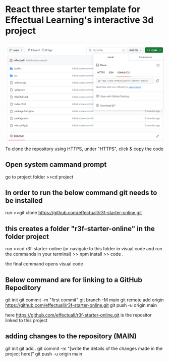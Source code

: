 # React three starter template for Effectual Learning's interactive 3d project

![alt text](image.png)
To clone the repository using HTTPS, under "HTTPS", click & copy the code

## Open system cammand prompt
go to project folder >>cd project
## In order to run the below command git needs to be installed
run >>git clone https://github.com/effectuall/r3f-starter-online.git
## this creates a folder "r3f-starter-online" in the folder project
run >>cd r3f-starter-online 
(or navigate to this folder in visual code and run the commands in your terminal)
    >> npm install
    >> code . 

the final command opens visual code 

## Below command are for linking to a GitHub Repoditory

git init
git commit -m "first commit"
git branch -M main
git remote add origin https://github.com/effectuall/r3f-starter-online.git
git push -u origin main

here https://github.com/effectuall/r3f-starter-online.git is the repositor linked to this project

## adding changes to the repository (MAIN)

git init
git add .
git commit -m "[write the details of the changes made in the project here]"
git push -u origin main 

